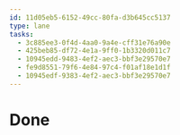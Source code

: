 ```yaml
---
id: 11d05eb5-6152-49cc-80fa-d3b645cc5137
type: lane
tasks:
  - 3c885ee3-0f4d-4aa0-9a4e-cff31e76a90e
  - 425beb85-df72-4e1a-9ff0-1b3320d011c7
  - 10945edd-9483-4ef2-aec3-bbf3e29570e7
  - fe9d8551-79f6-4e84-97c4-f01af18e1d1f
  - 10945edf-9383-4ef2-aec3-bbf3e29570e7
---
```


# Done
